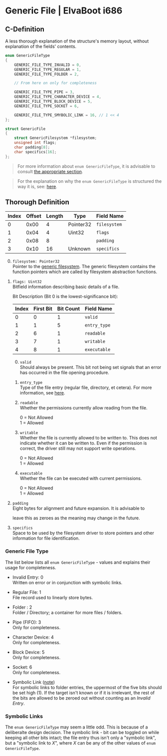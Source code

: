 # Generic File | ElvaBoot i686

## C-Definition

A less thorough  explanation of the structure's memory layout, without
explanation of the fields' contents.

```C
enum GenericFileType
{
    GENERIC_FILE_TYPE_INVALID = 0,
    GENERIC_FILE_TYPE_REGULAR = 1,
    GENERIC_FILE_TYPE_FOLDER = 2,

    // From here on only for completeness

    GENERIC_FILE_TYPE_PIPE = 3,
    GENERIC_FILE_TYPE_CHARACTER_DEVICE = 4,
    GENERIC_FILE_TYPE_BLOCK_DEVICE = 5,
    GENERIC_FILE_TYPE_SOCKET = 6,

    GENERIC_FILE_TYPE_SMYBOLIC_LINK = 16, // 1 << 4
};

struct GenericFile
{
    struct GenericFilesystem *filesystem;
    unsigned int flags;
    char padding[8];
    char specifics[16];
};
```

> For more information about `enum GenericFileType`, it is advisable
> to consult [the appropriate section](#generic-file-type).

> For the explanation on why  the `enum GenericFileType` is structured
> the way it is, see: [here](#symbolic-links).

## Thorough Definition

|  Index  |  Offset  |  Length  |  Type       |  Field Name          |
|-------  | -------- | -------- | ----------- | -------------------- |
|  0      |  0x00    |  4       |  Pointer32  |  `filesystem`        |
|  1      |  0x04    |  4       |  Uint32     |  `flags`             |
|  2      |  0x08    |  8       |             |  `padding`           |
|  3      |  0x10    |  16      |  Unknown    |  `specifics`         |

0. `filesystem: Pointer32`  
    Pointer to  the [generic filesystem](./GenericFilesystem.md).  The
    generic filesystem contains the function pointers which are called
    by filesystem abstraction functions.

1. `flags: Uint32`  
    Bitfield information describing basic details of a file.

    Bit Description (Bit 0 is the lowest-significance bit):

    |  Index  |  First Bit  |  Bit Count  | Field Name               |
    | ------- | ----------- | ----------- | ------------------------ |
    |  0      |  0          |  1          | `valid`                  |
    |  1      |  1          |  5          | `entry_type`             |
    |  2      |  6          |  1          | `readable`               |
    |  3      |  7          |  1          | `writable`               |
    |  4      |  8          |  1          | `executable`             |

    0. `valid`  
        Should always be present. This bit not being set signals that
        an error has occurred in the file opening procedure.

    1. `entry_type`  
        Type of the file entry (regular file, directory, et cetera).
        For more information, see [here](#generic-file-type).

    2. `readable`  
        Whether the permissions currently allow reading from the file.

        0 = Not Allowed  
        1 = Allowed  

    3. `writable`  
        Whether the file is  currently allowed to  be written to. This
        does not  indicate whether  it can be  written to. Even if the
        permission is correct, the driver  still may not support write
        operations.

        0 = Not Allowed  
        1 = Allowed  

    4. `executable`  
        Whether the file can be executed with current permissions.

        0 = Not Allowed  
        1 = Allowed  

2. `padding`  
    Eight bytes for alignment and future expansion. It is advisable to

    leave this as zeroes as the meaning may change in the future.
3. `specifics`  
    Space to be  used by the filesystem  driver to store  pointers and
    other information for file identification.

### Generic File Type

The list below lists all `enum GenericFileType` - values and  explains
their usage for completeness.

- Invalid Entry: 0  
    Written on error or in conjunction with symbolic links.

- Regular File: 1  
    File record used to linearly store bytes.

- Folder : 2  
    Folder / Directory; a container for more files / folders.

- Pipe (FIFO): 3  
    Only for completeness.

- Character Device: 4  
    Only for completeness.

- Block Device: 5  
    Only for completeness.

- Socket: 6  
    Only for completeness.

- Symbolic Link ([note](#symbolic-links))  
    For symbolic  links to folder  entries,  the uppermost of the five
    bits should be set high (1). If the target isn't known or if it is
    irrelevant, the  rest of the  bits are  allowed to  be zeroed  out
    without counting as an *Invalid Entry*.

### Symbolic Links

The `enum GenericFileType` may seem a little odd. This is because of a
deliberalte design  decision. The  symbolic link - bit  can be toggled
on while keeping all other bits intact; the file entry thus isn't only
a "symbolic link",  but a "symbolic link to *X*", where *X* can be any
of the other values of `enum GenericFileType`.

